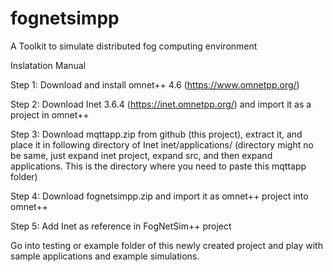 # fognetsimpp
A Toolkit to simulate distributed fog computing environment 

Inslatation Manual

Step 1: Download and install omnet++ 4.6 (https://www.omnetpp.org/)

Step 2: Download Inet 3.6.4 (https://inet.omnetpp.org/) and import it as a project in omnet++

Step 3: Download mqttapp.zip from github (this project), extract it, and place it in following directory of Inet inet/applications/ (directory might no be same, just expand inet project, expand src, and then expand applications. This is the directory where you need to paste this mqttapp folder)

Step 4: Download fognetsimpp.zip and import it as omnet++ project into omnet++

Step 5: Add Inet as reference in FogNetSim++ project

Go into testing or example folder of this newly created project and play with sample applications and example simulations. 
